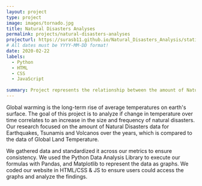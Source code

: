 ```yaml
---
layout: project
type: project
image: images/tornado.jpg
title: Natural Disasters Analyses
permalink: projects/natural-disasters-analyses
projecturl: https://surasb11.github.io/Natural_Disasters_Analysis/static/index.html
# All dates must be YYYY-MM-DD format!
date: 2020-02-22
labels:
  - Python
  - HTML
  - CSS
  - JavaScript
  
summary: Project represents the relationship between the amount of Natural Disasters and Global Land Temperature changes over the years. The goal of this project is to analyze if change in temperature over time correlates to an increase in the size and frequency of natural disasters. Our research focused on the amount of Natural Disasters data for Earthquakes, Tsunamis and Volcanos over the years, which is compared to the data of Global Land Temperature.
---
```


Global warming is the long-term rise of average temperatures on earth's surface. The goal of this project is to analyze if change in temperature over time correlates to an increase in the size and frequency of natural disasters. Our research focused on the amount of Natural Disasters data for Earthquakes, Tsunamis and Volcanos over the years, which is compared to the data of Global Land Temperature.

We gathered data and standardized it across our metrics to ensure consistency. We used the Python Data Analysis Library to execute our formulas with Pandas, and Matplotlib to represent the data as graphs. We coded our website in HTML/CSS & JS to ensure users could access the graphs and analyze the findings.
